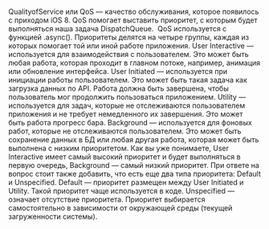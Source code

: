 QualityofService или QoS — качество обслуживания, которое появилось с приходом iOS 8. QoS помогает выставить приоритет, с которым будет выполняться наша задача DispatchQueue.  QoS используется с функцией .async(). Приоритеты делятся на четыре группы, каждая из которых помогает той или иной работе приложения. User Interactive — используется для взаимодействия с пользователем. Это может быть любая работа, которая проходит в главном потоке, например, анимация или обновление интерфейса. User Initiated — используется при инициации работы пользователем. Это может быть такая задача как загрузка данных по API. Работа должна быть завершена, чтобы пользователь мог продолжить пользоваться приложением. Utility — используется для задач, которые не отслеживаются пользователем приложения и не требует немедленного их завершения. Это может быть работа прогресс бара. Background — используется для фоновых работ, которые не отслеживаются пользователем. Это может быть сохранение данных в БД или любая другая работа, которая может быть выполнена с низким приоритетом. Как вы уже понимаете, User Interactive имеет самый высокий приоритет и будет выполняться в первую очередь, Background — самый низкий приоритет. При ответе на вопрос стоит также добавить, что есть еще два типа приоритета: Default и Unspecified. Default — приоритет размещен между User Initiated и Utility. Такой приоритет чаще используется в коде. Unspecified — означает отсутствие приоритета. Приоритет выбирается самостоятельно в зависимости от окружающей среды (текущей загруженности системы).  